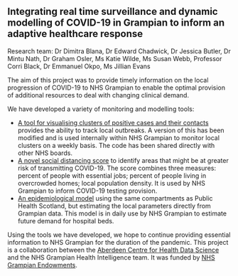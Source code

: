 ## Integrating real time surveillance and dynamic modelling of COVID-19 in Grampian to inform an adaptive healthcare response

Research team: Dr Dimitra Blana, Dr Edward Chadwick, Dr Jessica Butler, Dr Mintu Nath, Dr Graham Osler, Ms Katie Wilde, Ms Susan Webb, Professor Corri Black, Dr Emmanuel Okpo, Ms Jillian Evans

The aim of this project was to provide timely information on the local progression of COVID-19 to NHS Grampian to enable the optimal provision of additional resources to deal with changing clinical demand. 

We have developed a variety of monitoring and modelling tools:

* [A tool for visualising clusters of positive cases and their contacts](https://github.com/JessButler/covid_networks) provides the ability to track local outbreaks. A version of this has been modified and is used internally within NHS Grampian to monitor local clusters on a weekly basis. The code has been shared directly with other NHS boards.
* [A novel social distancing score](https://jessbutler.github.io/social_distancing/#social-distancing-score) to identify areas that might be at greater risk of transmitting COVID-19. The score combines three measures: percent of people with essential jobs; percent of people living in overcrowded homes; local population density. It is used by NHS Grampian to inform COVID-19 testing provision.
* [An epidemiological model](https://github.com/AbdnCHDS/grampian_covid19_modelling/blob/master/NHSG_SEIR.xlsx) using the same compartments as Public Health Scotland, but estimating the local parameters directly from Grampian data. This model is in daily use by NHS Grampian to estimate future demand for hospital beds.

Using the tools we have developed, we hope to continue providing essential information to NHS Grampian for the duration of the pandemic.
This project is a collaboration between the [Aberdeen Centre for Health Data Science](https://www.abdn.ac.uk/achds/) and the NHS Grampian Health Intelligence team. It was funded by [NHS Grampian Endowments](https://www.nhsgcharities.com/).
